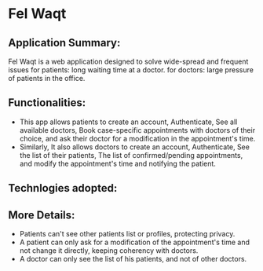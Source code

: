 # Fel Waqt
## Application Summary:
Fel Waqt is a web application designed to solve wide-spread and frequent issues
    for patients: long waiting time at a doctor.
    for doctors: large pressure of patients in the office.
## Functionalities:
- This app allows patients to create an account, Authenticate, See all available doctors, Book case-specific appointments with doctors of their choice, and ask their doctor for a modification in the appointment's time.
- Similarly, It also allows doctors to create an account, Authenticate, See the list of their patients, The list of confirmed/pending appointments, and modify the appointment's time and notifying the patient.
## Technlogies adopted:


## More Details:
- Patients can't see other patients list or profiles, protecting privacy.
- A patient can only ask for a modification of the appointment's time and not change it directly, keeping coherency with doctors.
- A doctor can only see the list of his patients, and not of other doctors.
